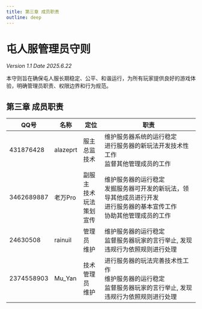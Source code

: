 ```yaml
---
title: 第三章 成员职责
outline: deep
---
```

# 屯人服管理员守则

*Version 1.1 Date 2025.6.22*

本守则旨在确保屯人服长期稳定、公平、和谐运行，为所有玩家提供良好的游戏体验，明确管理员职责、权限边界和行为规范。

## 第三章 成员职责

| QQ号 | 名称 | 定位 | 职责 |
|-|-|-|-|
| 431876428 | alazeprt | 服主<br>总监<br>技术 | 维护服务器系统的运行稳定<br>进行服务器的新玩法开发技术性工作<br>监督其他管理成员的工作 |
| 3462689887 | 老万Pro | 副服主<br>技术<br>玩法策划<br>宣传 | 维护服务器的运行稳定<br>发掘服务器可开发的新玩法，领导其他成员进行开发<br>进行服务器的基本宣传工作<br>协助其他管理成员的工作 |
| 24630508 | rainuil | 管理员<br>维护 | 维护服务器的运行稳定<br>监督服务器玩家的言行举止, 发现违规行为依照规则进行处理 |
| 2374558903 | Mu_Yan | 技术<br>管理员<br>维护 | 进行服务器的玩法完善技术性工作<br>维护服务器的运行稳定<br>监督服务器玩家的言行举止, 发现违规行为依照规则进行处理 |